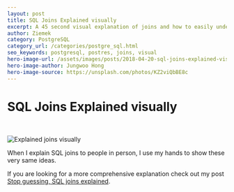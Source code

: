 ```yaml
---
layout: post
title: SQL Joins Explained visually
excerpt: A 45 second visual explanation of joins and how to easily understand them.
author: Ziemek
category: PostgreSQL
category_url: /categories/postgre_sql.html
seo_keywords: postgresql, postres, joins, visual
hero-image-url: /assets/images/posts/2018-04-20-sql-joins-explained-visually/jungwoo-hong-112133-unsplash.jpg
hero-image-author: Jungwoo Hong
hero-image-source: https://unsplash.com/photos/KZ2viQbBE8c
---
```


# SQL Joins Explained visually

<br>

![Explained joins visually](/assets/images/posts/2018-04-20-sql-joins-explained-visually/SQL-JOIN-animated.gif)

When I explain SQL joins to people in person, I use my hands to show these very same ideas.

If you are looking for a more comprehensive explanation check out my post [Stop guessing, SQL joins explained](/ "Stop guessing, SQL joins explained").